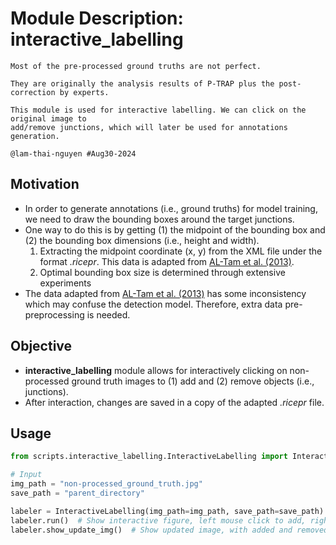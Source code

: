 # Module Description: interactive_labelling

```
Most of the pre-processed ground truths are not perfect.

They are originally the analysis results of P-TRAP plus the post-correction by experts. 

This module is used for interactive labelling. We can click on the original image to
add/remove junctions, which will later be used for annotations generation.

@lam-thai-nguyen #Aug30-2024
```

## Motivation

- In order to generate annotations (i.e., ground truths) for model training, we need to draw the bounding boxes around the target junctions.
- One way to do this is by getting (1) the midpoint of the bounding box and (2) the bounding box dimensions (i.e., height and width).
  1. Extracting the midpoint coordinate (x, y) from the XML file under the format *.ricepr*. This data is adapted from [AL-Tam et al. (2013)](https://link.springer.com/article/10.1186/1471-2229-13-122).
  2. Optimal bounding box size is determined through extensive experiments
- The data adapted from [AL-Tam et al. (2013)](https://link.springer.com/article/10.1186/1471-2229-13-122) has some inconsistency which may confuse the detection model. Therefore, extra data pre-preprocessing is needed.

## Objective

- **interactive_labelling** module allows for interactively clicking on non-processed ground truth images to (1) add and (2) remove objects (i.e., junctions).
- After interaction, changes are saved in a copy of the adapted *.ricepr* file.

## Usage

```python
from scripts.interactive_labelling.InteractiveLabelling import InteractiveLabelling

# Input
img_path = "non-processed_ground_truth.jpg"
save_path = "parent_directory"

labeler = InteractiveLabelling(img_path=img_path, save_path=save_path)  # Create an instance
labeler.run()  # Show interactive figure, left mouse click to add, right mouse click to remove
labeler.show_update_img()  # Show updated image, with added and removed junctions
```

